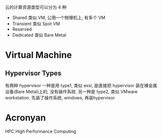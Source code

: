 云的计算资源类型可以分为 4 种
- Shared 类似 VM, 公用一个物理机上, 有多个 VM
- Transient 类似 Spot VM
- Reserved 
- Dedicated 类似 Bare Metal 
# Virtual Machine
## Hypervisor Types
有两种 hypervisor
一种是用 type1, 类似 exsi, 是直接把 hypervisor 装在裸金属设备(Bare Metal)上的, 没有操作系统. 另一种是 type2, 类似 VMware workstation. 先装了操作系统, windows, 再装hypervisor


# Acronyan

HPC High Performance Computing
